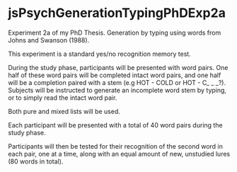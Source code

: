 # jsPsychGenerationTypingPhDExp2a
Experiment 2a of my PhD Thesis. Generation by typing using words from Johns and Swanson (1988).

This experiment is a standard yes/no recognition memory test.

During the study phase, participants will be presented with word pairs. One half of these word pairs will be completed intact word pairs, and one half will be a completion paired with a stem (e.g HOT - COLD or HOT - C_ _ _?). Subjects will be instructed to generate an incomplete word stem by typing, or to simply read the intact word pair.

Both pure and mixed lists will be used.

Each participant will be presented with a total of 40 word pairs during the study phase.

Participants will then be tested for their recognition of the second word in each pair, one at a time, along with an equal amount of new, unstudied lures (80 words in total).
